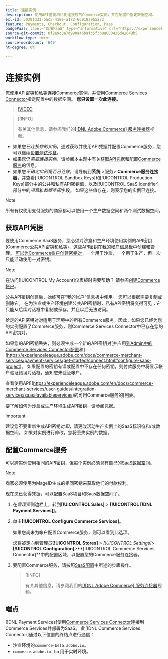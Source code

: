 ```yaml
---
title: 连接实例
description: 使用API密钥和私钥连接您的Commerce实例，并在配置中指定数据空间。
exl-id: 5038fd31-bac5-419e-a172-66919a9b5272
feature: Payments, Checkout, Configuration, Paas
badgePaas: label="仅限PaaS" type="Informative" url="https://experienceleague.adobe.com/en/docs/commerce/user-guides/product-solutions" tooltip="仅适用于云项目(Adobe管理的PaaS基础架构)和内部部署项目上的Adobe Commerce 。"
source-git-commit: 0f2e9c3a7d990a46bafc5f3b8a083436d42643b5
workflow-type: tm+mt
source-wordcount: '640'
ht-degree: 0%

---
```



# 连接实例

您使用API密钥和私钥连接Commerce实例，并使用[Commerce Services Connector](https://experienceleague.adobe.com/docs/commerce-merchant-services/user-guides/saas.html)指定配置中的数据空间。 **您只设置一次此连接。**

>[!VIDEO](https://video.tv.adobe.com/v/3447835)

>[!INFO]
>
> 有关其他信息，请参阅我们的[[!DNL Adobe Commerce] 服务连接器](https://experienceleague.adobe.com/docs/commerce-learn/tutorials/admin/adobe-commerce-services/configure-adobe-commerce-services-connector.html?lang=en)视频。

* 如果您&#x200B;*已连接您的实例*，通过获取并使用API凭据并配置Commerce服务，您可以继续[设置测试沙盒](https://experienceleague.adobe.com/docs/commerce-merchant-services/payment-services/get-started/sandbox.html)。
* 如果您仍&#x200B;*需要连接实例*，请参阅本主题中有关[获取API凭据](#obtain-api-credentials)和[配置Commerce服务](#configure-commerce-services)的信息。
* 如果您&#x200B;*不确定实例是否已连接*，请导航到&#x200B;**系统** >服务> **Commerce服务连接器**，并查看[!UICONTROL Sandbox Keys]和[!UICONTROL Production Keys]部分中的公共和私有API密钥值，以及[!UICONTROL SaaS Identifier]部分中的&#x200B;*项目*&#x200B;和&#x200B;*数据空间*&#x200B;字段。 如果这些值存在，则表示您的实例已连接。

>[!NOTE]
>
>所有有权使用支付服务的商家都可以使用一个生产数据空间和两个测试数据空间。

## 获取API凭据

要使用Commerce SaaS服务，您必须对沙盒和生产环境使用实例的API密钥(Commerce公共API密钥和私钥)，这些API密钥在[我的帐户信息板](https://account.magento.com/customer/account/login)中创建和管理。 [可以为Commerce帐户创建密钥对](https://experienceleague.adobe.com/en/docs/commerce-admin/config/services/saas)，一个用于沙盒，一个用于生产，但一次只能活动使用一对密钥。

>[!NOTE]
>
>在访问[!UICONTROL My Account]仪表板时需要帮助？ 请参阅[创建Commerce帐户](https://experienceleague.adobe.com/en/docs/commerce-admin/start/commerce-account/commerce-account-create)。

公共API密钥创建后，始终可在“我的帐户”信息板中使用。 您可以根据需要复制或删除它。 在为沙盒或生产环境创建公共API密钥时，私有API密钥将变得可见；它只能从后续对话框中复制或保存，并且以后无法访问。

给定的API密钥对对适用于环境中的所有Commerce服务，因此，如果您已经为您的实例配置了Commerce服务，则Commerce Services Connector中已存在您的API密钥对。

如果您的API密钥丢失，则必须生成一个新的API密钥对[并应用[到Admin中的Commerce Services Connector配置](https://experienceleague.adobe.com/docs/commerce-merchant-services/payment-services/get-started/connect.html#generate-an-api-key-and-private-key)和](https://experienceleague.adobe.com/docs/commerce-merchant-services/payment-services/get-started/connect.html#configure-saas-project)。 如果配置的密钥有误或配置中不存在任何密钥，则付款服务中将显示帐户验证错误对话框，通知您未验证帐户。

查看使用API](https://experienceleague.adobe.com/en/docs/commerce-merchant-services/user-guides/integration-services/saas#availableservices)的可用Commerce服务的[列表。

要了解如何为沙盒或生产环境生成API密钥，请参阅[凭据](https://experienceleague.adobe.com/docs/commerce-merchant-services/user-guides/saas.html#apikey)。

>[!IMPORTANT]
>
>建议您不要重新生成API密钥对&#x200B;*和*，请更改活动生产实例上的SaaS标识符和/或数据空间。 如果对实例进行修改，您将丢失实例的数据。

## 配置Commerce服务

可以跨实例使用相同的API密钥，但每个实例必须具有自己的[SaaS数据空间](https://experienceleague.adobe.com/docs/commerce-merchant-services/user-guides/saas.html#saasenv)。

>[!NOTE]
>
>商家必须使用为MageID生成的相同密钥来获取他们的付款权利。

现在您已获得凭据，可以配置SaaS项目和Saas数据空间了。

1. 在&#x200B;_管理员_&#x200B;侧边栏上，转到&#x200B;**[!UICONTROL Sales]** > **[!UICONTROL [!DNL Payment Services]]**。
1. 单击&#x200B;**[!UICONTROL Configure Commerce Services]**。

   如果您尚未为帐户配置Commerce服务，则可以看到此选项。

   您将被定向到管理员&#x200B;**[!UICONTROL Stores]** > _[!UICONTROL Settings]_>**[!UICONTROL Configuration]**>**[!UICONTROL Commerce Services Connector]**中的配置区域，以配置您的Commerce服务连接器。

1. 要配置Commerce服务，请按照[SaaS配置](https://experienceleague.adobe.com/docs/commerce-merchant-services/user-guides/integration-services/saas.html#saasenv)中所述的步骤操作。

   >[!INFO]
   >
   > 有关其他信息，请参阅我们的[[!DNL Adobe Commerce] 服务连接器](https://experienceleague.adobe.com/docs/commerce-learn/tutorials/admin/adobe-commerce-services/configure-adobe-commerce-services-connector.html?lang=en#configuration-faqs)视频。

## 端点

[!DNL Payment Services]使用[Commerce Services Connector](https://experienceleague.adobe.com/docs/commerce-merchant-services/user-guides/saas.html)连接到Commerce Services并部署为SaaS。 此[!DNL Commerce Services Connector]通过以下位置的终结点进行通信：

* 沙盒环境的`commerce-beta.adobe.io`。
* `commerce.adobe.io for`用于实时环境。
